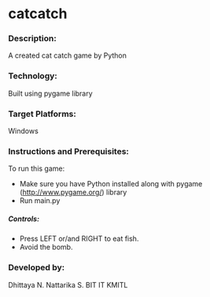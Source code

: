 # catcatch
### Description:
A created cat catch game by Python 

### Technology:
Built using pygame library

### Target Platforms:
Windows

### Instructions and Prerequisites:   
To run this game:  
* Make sure you have Python installed along with pygame (http://www.pygame.org/) library
* Run main.py

##### Controls:
* Press LEFT or/and RIGHT to eat fish.
* Avoid the bomb. 

### Developed by: 
Dhittaya N.
Nattarika S.
BIT IT KMITL
